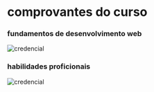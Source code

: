 # comprovantes do curso

### fundamentos de desenvolvimento web
![credencial](imagens/credencial-fundamentos-de-desenvolvimento-web.png)

### habilidades proficionais
![credencial](imagens/credencial-curdo-comportamento-proficional.png)

